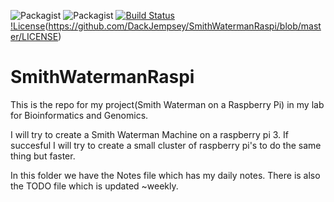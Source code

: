 ![Packagist](https://img.shields.io/badge/C-4.2.1-brightgreen.svg)
![Packagist](https://img.shields.io/badge/flag---std%3Dc11-green.svg)
[![Build Status](https://travis-ci.com/DackJempsey/SmithWatermanRaspi.svg?branch=master)](https://travis-ci.com/DackJempsey/SmithWatermanRaspi)
[!License](https://img.shields.io/badge/license-GNU-blue.svg)(https://github.com/DackJempsey/SmithWatermanRaspi/blob/master/LICENSE)
# SmithWatermanRaspi
This is the repo for my project(Smith Waterman on a Raspberry Pi) in my lab for Bioinformatics and Genomics.

I will try to create a Smith Waterman Machine on a raspberry pi 3. If succesful I will try to create a small cluster of 
raspberry pi's to do the same thing but faster.

In this folder we have the Notes file which has my daily notes. There is also the TODO file which is updated ~weekly.

